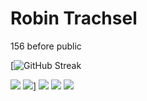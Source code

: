 # Robin Trachsel

156 before public

[![GitHub Streak](https://streak-stats.demolab.com/?user=DoctorProgrammer&theme=dark&hide_border=true&date_format=j%20M%5B%20Y%5D&card_width=700)

![](https://github-profile-summary-cards.vercel.app/api/cards/profile-details?username=DoctorProgrammer&theme=apprentice)
![](http://github-profile-summary-cards.vercel.app/api/cards/repos-per-language?username=DoctorProgrammer&theme=apprentice&exclude=)]      ![](http://github-profile-summary-cards.vercel.app/api/cards/most-commit-language?username=DoctorProgrammer&theme=apprentice&exclude=)
![](http://github-profile-summary-cards.vercel.app/api/cards/stats?username=DoctorProgrammer&theme=apprentice)      ![](http://github-profile-summary-cards.vercel.app/api/cards/productive-time?username=DoctorProgrammer&theme=apprentice&utcOffset=1)
